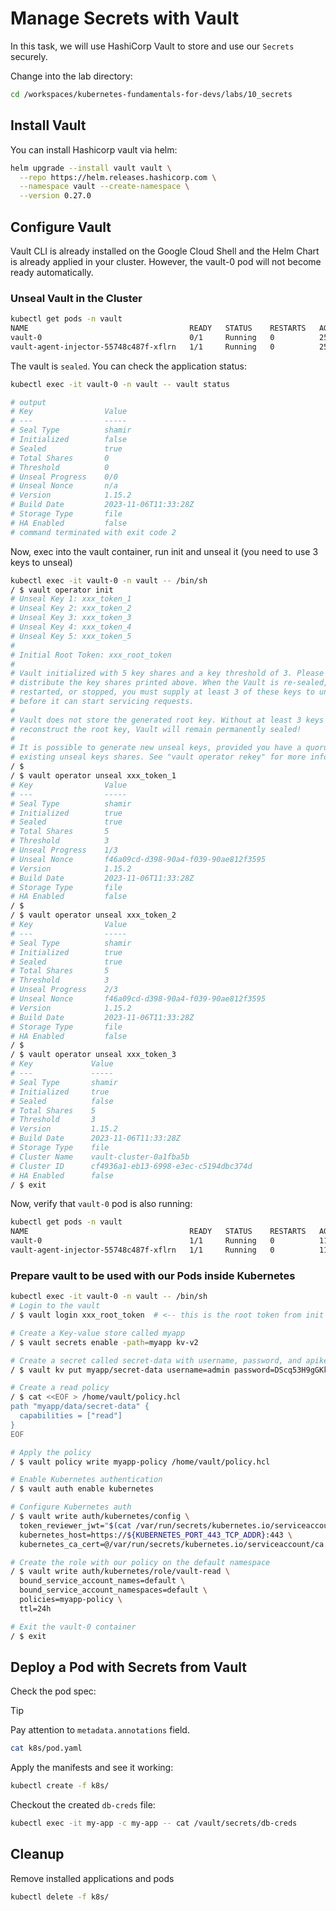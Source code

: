 # Manage Secrets with Vault

In this task, we will use HashiCorp Vault to store and use our `Secrets` securely.

Change into the lab directory:

```bash
cd /workspaces/kubernetes-fundamentals-for-devs/labs/10_secrets
```

## Install Vault

You can install Hashicorp vault via helm:

```bash
helm upgrade --install vault vault \
  --repo https://helm.releases.hashicorp.com \
  --namespace vault --create-namespace \
  --version 0.27.0
```

## Configure Vault

Vault CLI is already installed on the Google Cloud Shell and the Helm Chart is already applied in your cluster. However, the vault-0 pod will not become ready automatically.

### Unseal Vault in the Cluster

```bash
kubectl get pods -n vault
NAME                                    READY   STATUS    RESTARTS   AGE
vault-0                                 0/1     Running   0          25s
vault-agent-injector-55748c487f-xflrn   1/1     Running   0          25s
```

The vault is `sealed`. You can check the application status:

```bash
kubectl exec -it vault-0 -n vault -- vault status

# output
# Key                Value
# ---                -----
# Seal Type          shamir
# Initialized        false
# Sealed             true
# Total Shares       0
# Threshold          0
# Unseal Progress    0/0
# Unseal Nonce       n/a
# Version            1.15.2
# Build Date         2023-11-06T11:33:28Z
# Storage Type       file
# HA Enabled         false
# command terminated with exit code 2
```

Now, exec into the vault container, run init and unseal it (you need to use 3 keys to unseal)

```bash
kubectl exec -it vault-0 -n vault -- /bin/sh
/ $ vault operator init
# Unseal Key 1: xxx_token_1
# Unseal Key 2: xxx_token_2
# Unseal Key 3: xxx_token_3
# Unseal Key 4: xxx_token_4
# Unseal Key 5: xxx_token_5
#
# Initial Root Token: xxx_root_token
#
# Vault initialized with 5 key shares and a key threshold of 3. Please securely
# distribute the key shares printed above. When the Vault is re-sealed,
# restarted, or stopped, you must supply at least 3 of these keys to unseal it
# before it can start servicing requests.
#
# Vault does not store the generated root key. Without at least 3 keys to
# reconstruct the root key, Vault will remain permanently sealed!
#
# It is possible to generate new unseal keys, provided you have a quorum of
# existing unseal keys shares. See "vault operator rekey" for more information.
/ $
/ $ vault operator unseal xxx_token_1
# Key                Value
# ---                -----
# Seal Type          shamir
# Initialized        true
# Sealed             true
# Total Shares       5
# Threshold          3
# Unseal Progress    1/3
# Unseal Nonce       f46a09cd-d398-90a4-f039-90ae812f3595
# Version            1.15.2
# Build Date         2023-11-06T11:33:28Z
# Storage Type       file
# HA Enabled         false
/ $
/ $ vault operator unseal xxx_token_2
# Key                Value
# ---                -----
# Seal Type          shamir
# Initialized        true
# Sealed             true
# Total Shares       5
# Threshold          3
# Unseal Progress    2/3
# Unseal Nonce       f46a09cd-d398-90a4-f039-90ae812f3595
# Version            1.15.2
# Build Date         2023-11-06T11:33:28Z
# Storage Type       file
# HA Enabled         false
/ $
/ $ vault operator unseal xxx_token_3
# Key             Value
# ---             -----
# Seal Type       shamir
# Initialized     true
# Sealed          false
# Total Shares    5
# Threshold       3
# Version         1.15.2
# Build Date      2023-11-06T11:33:28Z
# Storage Type    file
# Cluster Name    vault-cluster-0a1fba5b
# Cluster ID      cf4936a1-eb13-6998-e3ec-c5194dbc374d
# HA Enabled      false
/ $ exit
```

Now, verify that `vault-0` pod is also running:

```bash
kubectl get pods -n vault
NAME                                    READY   STATUS    RESTARTS   AGE
vault-0                                 1/1     Running   0          116m
vault-agent-injector-55748c487f-xflrn   1/1     Running   0          116m
```

### Prepare vault to be used with our Pods inside Kubernetes

```bash
kubectl exec -it vault-0 -n vault -- /bin/sh
# Login to the vault
/ $ vault login xxx_root_token  # <-- this is the root token from init command

# Create a Key-value store called myapp
/ $ vault secrets enable -path=myapp kv-v2

# Create a secret called secret-data with username, password, and apikey
/ $ vault kv put myapp/secret-data username=admin password=DScq53H9gGKkepCs

# Create a read policy
/ $ cat <<EOF > /home/vault/policy.hcl
path "myapp/data/secret-data" {
  capabilities = ["read"]
}
EOF

# Apply the policy
/ $ vault policy write myapp-policy /home/vault/policy.hcl

# Enable Kubernetes authentication
/ $ vault auth enable kubernetes

# Configure Kubernetes auth
/ $ vault write auth/kubernetes/config \
  token_reviewer_jwt="$(cat /var/run/secrets/kubernetes.io/serviceaccount/token)"  \
  kubernetes_host=https://${KUBERNETES_PORT_443_TCP_ADDR}:443 \
  kubernetes_ca_cert=@/var/run/secrets/kubernetes.io/serviceaccount/ca.crt

# Create the role with our policy on the default namespace
/ $ vault write auth/kubernetes/role/vault-read \
  bound_service_account_names=default \
  bound_service_account_namespaces=default \
  policies=myapp-policy \
  ttl=24h

# Exit the vault-0 container
/ $ exit
```

## Deploy a Pod with Secrets from Vault

Check the pod spec:

> [!TIP]
> Pay attention to `metadata.annotations` field.

```bash
cat k8s/pod.yaml
```

Apply the manifests and see it working:

```bash
kubectl create -f k8s/
```

Checkout the created `db-creds` file:

```bash
kubectl exec -it my-app -c my-app -- cat /vault/secrets/db-creds
```

## Cleanup

Remove installed applications and pods

```bash
kubectl delete -f k8s/
```
